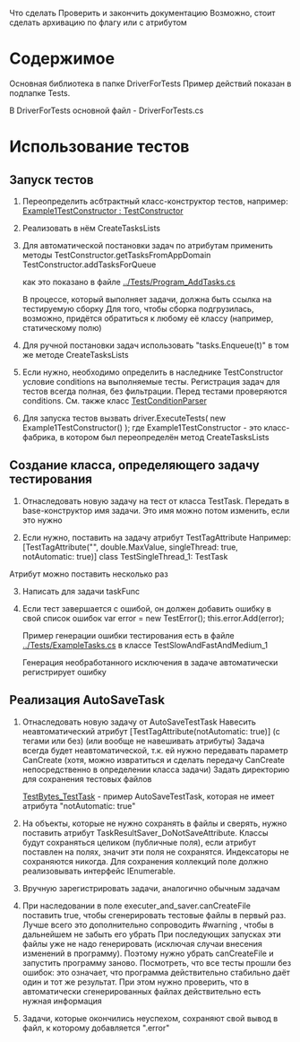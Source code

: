 Что сделать
Проверить и закончить документацию
Возможно, стоит сделать архивацию по флагу или с атрибутом


# Содержимое
Основная библиотека в папке DriverForTests
Пример действий показан в подпапке Tests.

В DriverForTests основной файл - DriverForTests.cs


# Использование тестов

## Запуск тестов
1. Переопределить асбтрактный класс-конструктор тестов, например:
[Example1TestConstructor : TestConstructor](../Tests/Program_AddTasks.cs)

2. Реализовать в нём CreateTasksLists

3. Для автоматической постановки задач по атрибутам применить методы
    TestConstructor.getTasksFromAppDomain
    TestConstructor.addTasksForQueue
    
    как это показано в файле [../Tests/Program_AddTasks.cs](../Tests/Program_AddTasks.cs)
    
    В процессе, который выполняет задачи, должна быть ссылка <ProjectReference Include=...> на тестируемую сборку
    Для того, чтобы сборка подгрузилась, возможно, придётся обратиться к любому её классу (например, статическому полю)

4. Для ручной постановки задач использовать "tasks.Enqueue(t)" в том же методе CreateTasksLists

5. Если нужно, необходимо определить в наследнике TestConstructor условие conditions на выполняемые тесты.
    Регистрация задач для тестов всегда полная, без фильтрации. Перед тестами проверяются conditions.
    См. также класс [TestConditionParser](./TestTask-parser.cs)

6. Для запуска тестов вызвать driver.ExecuteTests( new Example1TestConstructor() );
    где Example1TestConstructor - это класс-фабрика, в котором был переопределён метод CreateTasksLists

## Создание класса, определяющего задачу тестирования

1. Отнаследовать новую задачу на тест от класса TestTask. 
    Передать в base-конструктор имя задачи. Это имя можно потом изменить, если это нужно

2. Если нужно, поставить на задачу атрибут TestTagAttribute
Например:
[TestTagAttribute("", double.MaxValue, singleThread: true, notAutomatic: true)]
class TestSingleThread_1: TestTask

Атрибут можно поставить несколько раз

3. Написать для задачи taskFunc

4. Если тест завершается с ошибой, он должен добавить ошибку в свой список ошибок
    var error = new TestError();
    this.error.Add(error);

    Пример генерации ошибки тестирования есть в файле [../Tests/ExampleTasks.cs](../Tests/ExampleTasks.cs) в классе TestSlowAndFastAndMedium_1

    Генерация необработанного исключения в задаче автоматически регистрирует ошибку

## Реализация AutoSaveTask

1. Отнаследовать новую задачу от AutoSaveTestTask
    Навесить неавтоматический атрибут [TestTagAttribute(notAutomatic: true)] (с тегами или без)
    (или вообще не навешивать атрибуты)
    Задача всегда будет неавтоматической, т.к. ей нужно передавать параметр CanCreate (хотя, можно извратиться и сделать передачу CanCreate непосредственно в определении класса задачи)
    Задать директорию для сохранения тестовых файлов

    [TestBytes_TestTask](../Tests/ExampleTasks.cs) - пример AutoSaveTestTask, которая не имеет атрибута "notAutomatic: true"

2. На объекты, которые не нужно сохранять в файлы и сверять, нужно поставить атрибут TaskResultSaver_DoNotSaveAttribute. Классы будут сохраняться целиком (публичные поля), если атрибут поставлен на полях, значит эти поля не сохранятся. Индексаторы не сохраняются никогда. Для сохранения коллекций поле должно реализовывать интерфейс IEnumerable.

3. Вручную зарегистрировать задачи, аналогично обычным задачам

4. При наследовании в поле executer_and_saver.canCreateFile поставить true, чтобы сгенерировать тестовые файлы в первый раз.
Лучше всего это дополнительно сопроводить #warning , чтобы в дальнейшем не забыть его убрать
При последующих запусках эти файлы уже не надо генерировать (исключая случаи внесения изменений в программу). Поэтому нужно убрать canCreateFile и запустить программу заново. Посмотреть, что все тесты прошли без ошибок: это означает, что программа действительно стабильно даёт один и тот же результат.
При этом нужно проверить, что в автоматически сгенерированных файлах действительно есть нужная информация

5. Задачи, которые окончились неуспехом, сохраняют свой вывод в файл, к которому добавляется ".error"
